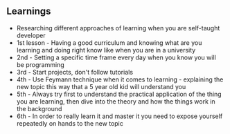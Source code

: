 ## Learnings

- Researching different approaches of learning when you are self-taught developer
- 1st lesson - Having a good curriculum and knowing what are you learning and doing right know like when you are in a university
- 2nd - Setting a specific time frame every day when you know you will be programming
- 3rd - Start projects, don't follow tutorials
- 4th - Use Feymann technique when it comes to learning - explaining the new topic this way that a 5 year old kid will understand you
- 5th - Always try first to understand the practical application of the thing you are learning, then dive into the theory and how the things work in the background
- 6th - In order to really learn it and master it you need to expose yourself repeatedly on hands to the new topic
